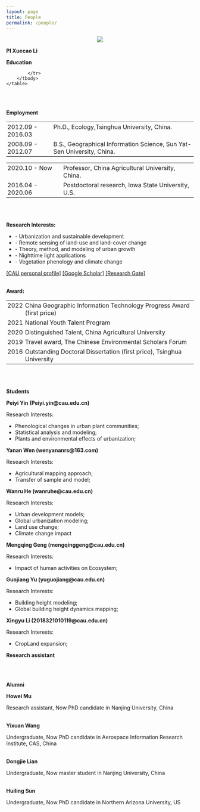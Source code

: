 ```yaml
---
layout: page
title: People
permalink: /people/
---
```

<head>
    <style type="text/css">
        td{
            text-align:left; 
            padding:3px;
            vertical-align:top;
        }
    </style>
</head>

<body>

<div align=center>
<figure>
<a><img src="{{site.url}}/imgs/ProfLi.png"></a>
</figure>
</div>


<p style="font-weight:bold">PI Xuecao Li</p>
<p style="font-weight:bold">Education</p>
    <table>
        <tbody>
            <tr>
                <td> 2012.09 - 2016.03 </td>
                <td> Ph.D., Ecology,Tsinghua University, China. </td>
            </tr>
            <tr>
                <td> 2008.09 - 2012.07 </td>
                <td> B.S., Geographical Information Science, Sun Yat-Sen University, China.</td>

            </tr>
        </tbody>
    </table>
<br>
<br>

<p style="font-weight:bold">Employment</p>
   <table>
        <tbody>
            <tr>
                <td> 2020.10 - Now </td>
                <td> Professor, China Agricultural University, China.</td>
            </tr>
            <tr>
                <td> 2016.04 - 2020.06 </td>
                <td> Postdoctoral research, Iowa State University, U.S.</td>
            </tr>
        </tbody>
    </table>
<br>
<br>


<p style="font-weight:bold">Research Interests:</p>
    <ul>
    <li>- Urbanization and sustainable development</li>
    <li>- Remote sensing of land-use and land-cover change</li>
    <li>- Theory, method, and modeling of urban growth</li>
    <li>- Nighttime light applications</li>
    <li>- Vegetation phenology and climate change</li>
    </ul>
<a href="https://clst.cau.edu.cn/art/2020/10/29/art_31196_714203.html" target="_blank">&#91;CAU personal profile&#93;</a>     <a href="https://scholar.google.com/citations?user=r2p47SEAAAAJ&hl=en" target="_blank">&#91;Google Scholar&#93;</a>     <a href="https://www.researchgate.net/profile/Li-Xuecao" target="_blank">&#91;Research Gate&#93;</a>
<br>
<br>

<p style="font-weight:bold">Award:</p>
    <table>
        <tbody>
            <tr>
                <td> 2022 </td>
                <td> China Geographic Information Technology Progress Award (first price) </td>
            </tr>
            <tr>
                <td> 2021 </td>
                <td> National Youth Talent Program </td>
            </tr>
            <tr>
                <td> 2020 </td>
                <td> Distinguished Talent, China Agricultural University </td>
            </tr>
            <tr>
                <td> 2019 </td>
                <td> Travel award, The Chinese Environmental Scholars Forum </td>
            </tr>
            <tr>
                <td> 2016 </td>
                <td> Outstanding Doctoral Dissertation (first price), Tsinghua University </td>
            </tr>
        </tbody>
    </table>
<br>
<br>

<p style="font-weight:bold">Students</p>

<p style="font-weight:bold">Peiyi Yin (Peiyi.yin@cau.edu.cn)</p>
Research Interests:
<ul>
<li>Phenological changes in urban plant communities;</li>
<li>Statistical analysis and modeling;</li>
<li>Plants and environmental effects of urbanization;</li>
</ul>

<p style="font-weight:bold">Yanan Wen (wenyananrs@163.com)</p>
Research Interests:
<ul>
<li>Agricultural mapping approach;</li>
<li>Transfer of sample and model;</li>
</ul>

<p style="font-weight:bold">Wanru He (wanruhe@cau.edu.cn)</p>
Research Interests:
<ul>
<li>Urban development models;</li>
<li>Global urbanization modeling;</li>
<li>Land use change;</li>
<li>Climate change impact</li>
</ul>


<p style="font-weight:bold">Mengqing Geng (mengqinggeng@cau.edu.cn)</p>
Research Interests:
<ul>
<li>Impact of human activities on Ecosystem;</li>
</ul>


<p style="font-weight:bold">Guojiang Yu (yuguojiang@cau.edu.cn)</p>
Research Interests:
<ul>
<li>Building height modeling;</li>
<li>Global building height dynamics mapping;</li>
</ul>

<p style="font-weight:bold">Xingyu Li (2018321010119@cau.edu.cn)</p>
Research Interests:
<ul>
<li>CropLand expansion;</li>
</ul>

<p style="font-weight:bold">Research assistant</p>

<br>
<br>

<p style="font-weight:bold">Alumni</p>

<p style="font-weight:bold">Howei Mu</p>
Research assistant, Now PhD candidate in Nanjing University, China
<br>
<br>


<p style="font-weight:bold">Yixuan Wang</p>
Undergraduate, Now PhD candidate in Aerospace Information Research Institute, CAS, China
<br>
<br>


<p style="font-weight:bold">Dongjie Lian</p>
Undergraduate, Now master student in Nanjing University, China
<br>
<br>

<p style="font-weight:bold">Huiling Sun</p>
Undergraduate, Now PhD candidate in Northern Arizona University, US
<br>

<br>
<br>
<br>
<br>
</body>



